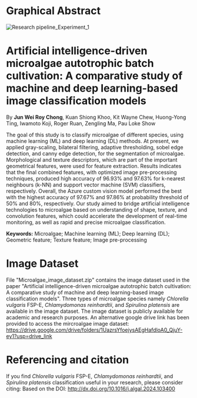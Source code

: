 # Graphical Abstract
![Research pipeline_Experiment_1](https://github.com/user-attachments/assets/9a833045-8254-4e59-9c27-38306c19000e)

# Artificial intelligence-driven microalgae autotrophic batch cultivation: A comparative study of machine and deep learning-based image classification models
By **Jun Wei Roy Chong**, Kuan Shiong Khoo, Kit Wayne Chew, Huong-Yong Ting, Iwamoto Koji, Roger Ruan, Zengling Ma, Pau Loke Show

The goal of this study is to classify microalgae of different species, using machine learning (ML) and deep learning (DL) methods. At present, we applied gray-scaling, bilateral filtering, adaptive thresholding, sobel edge detection, and canny edge detection, for the segmentation of microalgae. Morphological and texture descriptors, which are part of the important geometrical features, were used for feature extraction. Results indicates that the final combined features, with optimized image pre-processing techniques, produced high accuracy of 96.93% and 97.63% for k-nearest neighbours (k-NN) and support vector machine (SVM) classifiers, respectively. Overall, the Azure custom vision model performed the best with the highest accuracy of 97.67% and 97.86% at probability threshold of 50% and 80%, respectively. Our study aimed to bridge artificial intelligence technologies to microalgae based on understanding of shape, texture, and convolution features, which could accelerate the development of real-time monitoring, as well as rapid and precise microalgae classification.

**Keywords:** Microalgae; Machine learning (ML); Deep learning (DL); Geometric feature; Texture feature; Image pre-processing

# Image Dataset
File "Microalgae_image_dataset.zip" contains the image dataset used in the paper "Artificial intelligence-driven microalgae autotrophic batch cultivation: A comparative study of machine and deep learning-based image classification models". Three types of microalgae species namely _Chlorella vulgaris_ FSP-E, _Chlamydomonas reinhardtii_, and _Spirulina platensis_ are available in the image dataset. The image dataset is publicly available for academic and research purposes. An alternative google drive link has been provided to access the mircroalgae image dataset: https://drive.google.com/drive/folders/1UazrsYfoejysAEgHafdloA0_QjuY-ey1?usp=drive_link

# Referencing and citation
If you find _Chlorella vulgaris_ FSP-E, _Chlamydomonas reinhardtii_, and _Spirulina platensis_ classification useful in your research, please consider citing:
Based on the DOI: http://dx.doi.org/10.1016/j.algal.2024.103400
